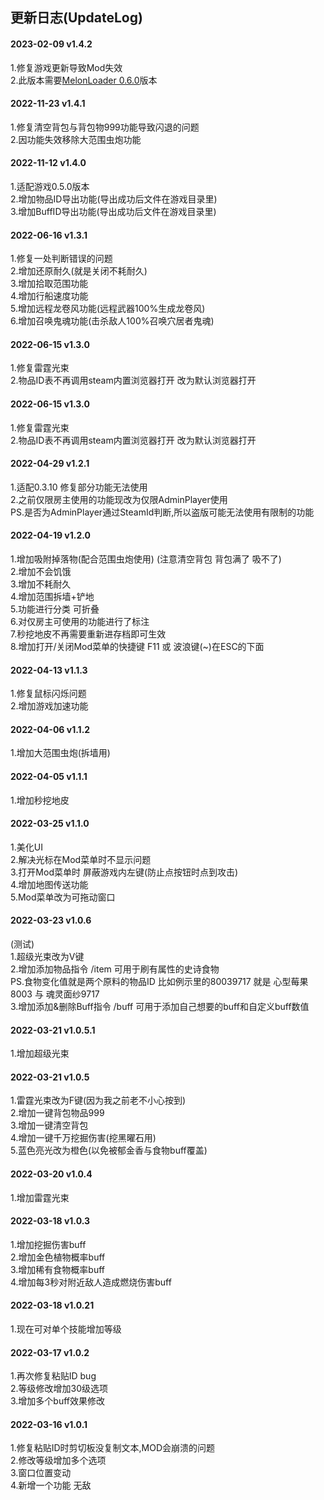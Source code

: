 ## 更新日志(UpdateLog)

#### 2023-02-09 v1.4.2
1.修复游戏更新导致Mod失效  
2.此版本需要[MelonLoader 0.6.0](https://github.com/LavaGang/MelonLoader/releases/tag/v0.6.0)版本

#### 2022-11-23 v1.4.1 
1.修复清空背包与背包物999功能导致闪退的问题  
2.因功能失效移除大范围虫炮功能

#### 2022-11-12 v1.4.0 
1.适配游戏0.5.0版本  
2.增加物品ID导出功能(导出成功后文件在游戏目录里)  
3.增加BuffID导出功能(导出成功后文件在游戏目录里)  

#### 2022-06-16 v1.3.1
1.修复一处判断错误的问题  
2.增加还原耐久(就是关闭不耗耐久)  
3.增加拾取范围功能  
4.增加行船速度功能  
5.增加远程龙卷风功能(远程武器100%生成龙卷风)  
6.增加召唤鬼魂功能(击杀敌人100%召唤穴居者鬼魂)  

#### 2022-06-15 v1.3.0
1.修复雷霆光束  
2.物品ID表不再调用steam内置浏览器打开 改为默认浏览器打开  

#### 2022-06-15 v1.3.0
1.修复雷霆光束  
2.物品ID表不再调用steam内置浏览器打开 改为默认浏览器打开  

#### 2022-04-29 v1.2.1  
1.适配0.3.10 修复部分功能无法使用  
2.之前仅限房主使用的功能现改为仅限AdminPlayer使用  
PS.是否为AdminPlayer通过SteamId判断,所以盗版可能无法使用有限制的功能  

#### 2022-04-19 v1.2.0
1.增加吸附掉落物(配合范围虫炮使用) (注意清空背包 背包满了 吸不了)  
2.增加不会饥饿  
3.增加不耗耐久  
4.增加范围拆墙+铲地  
5.功能进行分类 可折叠  
6.对仅房主可使用的功能进行了标注  
7.秒挖地皮不再需要重新进存档即可生效  
8.增加打开/关闭Mod菜单的快捷键 F11 或 波浪键(~)在ESC的下面  

#### 2022-04-13 v1.1.3
1.修复鼠标闪烁问题  
2.增加游戏加速功能  

#### 2022-04-06 v1.1.2
1.增加大范围虫炮(拆墙用)  

#### 2022-04-05 v1.1.1
1.增加秒挖地皮  

#### 2022-03-25 v1.1.0
1.美化UI  
2.解决光标在Mod菜单时不显示问题  
3.打开Mod菜单时 屏蔽游戏内左键(防止点按钮时点到攻击)  
4.增加地图传送功能  
5.Mod菜单改为可拖动窗口  

#### 2022-03-23 v1.0.6
(测试)  
1.超级光束改为V键  
2.增加添加物品指令 /item 可用于刷有属性的史诗食物  
PS.食物变化值就是两个原料的物品ID 比如例示里的80039717 就是 心型莓果8003 与 魂灵面纱9717   
3.增加添加&删除Buff指令 /buff 可用于添加自己想要的buff和自定义buff数值   

#### 2022-03-21 v1.0.5.1
1.增加超级光束  

#### 2022-03-21 v1.0.5
1.雷霆光束改为F键(因为我之前老不小心按到)  
2.增加一键背包物品999  
3.增加一键清空背包  
4.增加一键千万挖掘伤害(挖黑曜石用)  
5.蓝色亮光改为橙色(以免被郁金香与食物buff覆盖)  

#### 2022-03-20 v1.0.4
1.增加雷霆光束  

#### 2022-03-18 v1.0.3
1.增加挖掘伤害buff  
2.增加金色植物概率buff  
3.增加稀有食物概率buff  
4.增加每3秒对附近敌人造成燃烧伤害buff  

#### 2022-03-18 v1.0.21
1.现在可对单个技能增加等级  

#### 2022-03-17 v1.0.2
1.再次修复粘贴ID bug  
2.等级修改增加30级选项  
3.增加多个buff效果修改  

#### 2022-03-16 v1.0.1
1.修复粘贴ID时剪切板没复制文本,MOD会崩溃的问题  
2.修改等级增加多个选项  
3.窗口位置变动  
4.新增一个功能 无敌  
